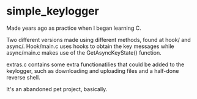 # simple_keylogger
Made years ago as practice when I began learning C.

Two different versions made using different methods, found at hook/ and async/.
Hook/main.c uses hooks to obtain the key messages while async/main.c makes use of the GetAsyncKeyState() function.

extras.c contains some extra functionatilies that could be added to the keylogger, such as downloading and uploading files and a half-done reverse shell.


It's an abandoned pet project, basically.
